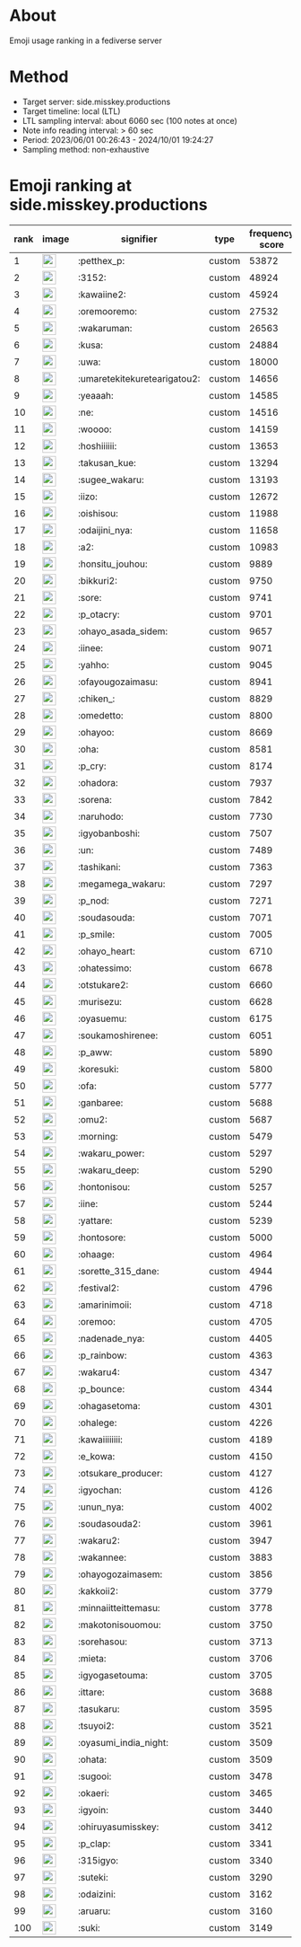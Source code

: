 # About
Emoji usage ranking in a fediverse server

# Method
- Target server: side.misskey.productions
- Target timeline: local (LTL)
- LTL sampling interval: about 6060 sec (100 notes at once)
- Note info reading interval: > 60 sec
- Period: 2023/06/01 00:26:43 - 2024/10/01 19:24:27 
- Sampling method: non-exhaustive

# Emoji ranking at side.misskey.productions

|rank|image|signifier|type|frequency score|
|----|----|----|----|----|
|1|<img height="24" src="https://side.misskey.productions/emoji/petthex_p.webp">|:petthex_p:|custom|53872|
|2|<img height="24" src="https://side.misskey.productions/emoji/3152.webp">|:3152:|custom|48924|
|3|<img height="24" src="https://side.misskey.productions/emoji/kawaiine2.webp">|:kawaiine2:|custom|45924|
|4|<img height="24" src="https://side.misskey.productions/emoji/oremooremo.webp">|:oremooremo:|custom|27532|
|5|<img height="24" src="https://side.misskey.productions/emoji/wakaruman.webp">|:wakaruman:|custom|26563|
|6|<img height="24" src="https://side.misskey.productions/emoji/kusa.webp">|:kusa:|custom|24884|
|7|<img height="24" src="https://side.misskey.productions/emoji/uwa.webp">|:uwa:|custom|18000|
|8|<img height="24" src="https://side.misskey.productions/emoji/umaretekitekuretearigatou2.webp">|:umaretekitekuretearigatou2:|custom|14656|
|9|<img height="24" src="https://side.misskey.productions/emoji/yeaaah.webp">|:yeaaah:|custom|14585|
|10|<img height="24" src="https://side.misskey.productions/emoji/ne.webp">|:ne:|custom|14516|
|11|<img height="24" src="https://side.misskey.productions/emoji/woooo.webp">|:woooo:|custom|14159|
|12|<img height="24" src="https://side.misskey.productions/emoji/hoshiiiiii.webp">|:hoshiiiiii:|custom|13653|
|13|<img height="24" src="https://side.misskey.productions/emoji/takusan_kue.webp">|:takusan_kue:|custom|13294|
|14|<img height="24" src="https://side.misskey.productions/emoji/sugee_wakaru.webp">|:sugee_wakaru:|custom|13193|
|15|<img height="24" src="https://side.misskey.productions/emoji/iizo.webp">|:iizo:|custom|12672|
|16|<img height="24" src="https://side.misskey.productions/emoji/oishisou.webp">|:oishisou:|custom|11988|
|17|<img height="24" src="https://side.misskey.productions/emoji/odaijini_nya.webp">|:odaijini_nya:|custom|11658|
|18|<img height="24" src="https://side.misskey.productions/emoji/a2.webp">|:a2:|custom|10983|
|19|<img height="24" src="https://side.misskey.productions/emoji/honsitu_jouhou.webp">|:honsitu_jouhou:|custom|9889|
|20|<img height="24" src="https://side.misskey.productions/emoji/bikkuri2.webp">|:bikkuri2:|custom|9750|
|21|<img height="24" src="https://side.misskey.productions/emoji/sore.webp">|:sore:|custom|9741|
|22|<img height="24" src="https://side.misskey.productions/emoji/p_otacry.webp">|:p_otacry:|custom|9701|
|23|<img height="24" src="https://side.misskey.productions/emoji/ohayo_asada_sidem.webp">|:ohayo_asada_sidem:|custom|9657|
|24|<img height="24" src="https://side.misskey.productions/emoji/iinee.webp">|:iinee:|custom|9071|
|25|<img height="24" src="https://side.misskey.productions/emoji/yahho.webp">|:yahho:|custom|9045|
|26|<img height="24" src="https://side.misskey.productions/emoji/ofayougozaimasu.webp">|:ofayougozaimasu:|custom|8941|
|27|<img height="24" src="https://side.misskey.productions/emoji/chiken_.webp">|:chiken_:|custom|8829|
|28|<img height="24" src="https://side.misskey.productions/emoji/omedetto.webp">|:omedetto:|custom|8800|
|29|<img height="24" src="https://side.misskey.productions/emoji/ohayoo.webp">|:ohayoo:|custom|8669|
|30|<img height="24" src="https://side.misskey.productions/emoji/oha.webp">|:oha:|custom|8581|
|31|<img height="24" src="https://side.misskey.productions/emoji/p_cry.webp">|:p_cry:|custom|8174|
|32|<img height="24" src="https://side.misskey.productions/emoji/ohadora.webp">|:ohadora:|custom|7937|
|33|<img height="24" src="https://side.misskey.productions/emoji/sorena.webp">|:sorena:|custom|7842|
|34|<img height="24" src="https://side.misskey.productions/emoji/naruhodo.webp">|:naruhodo:|custom|7730|
|35|<img height="24" src="https://side.misskey.productions/emoji/igyobanboshi.webp">|:igyobanboshi:|custom|7507|
|36|<img height="24" src="https://side.misskey.productions/emoji/un.webp">|:un:|custom|7489|
|37|<img height="24" src="https://side.misskey.productions/emoji/tashikani.webp">|:tashikani:|custom|7363|
|38|<img height="24" src="https://side.misskey.productions/emoji/megamega_wakaru.webp">|:megamega_wakaru:|custom|7297|
|39|<img height="24" src="https://side.misskey.productions/emoji/p_nod.webp">|:p_nod:|custom|7271|
|40|<img height="24" src="https://side.misskey.productions/emoji/soudasouda.webp">|:soudasouda:|custom|7071|
|41|<img height="24" src="https://side.misskey.productions/emoji/p_smile.webp">|:p_smile:|custom|7005|
|42|<img height="24" src="https://side.misskey.productions/emoji/ohayo_heart.webp">|:ohayo_heart:|custom|6710|
|43|<img height="24" src="https://side.misskey.productions/emoji/ohatessimo.webp">|:ohatessimo:|custom|6678|
|44|<img height="24" src="https://side.misskey.productions/emoji/otstukare2.webp">|:otstukare2:|custom|6660|
|45|<img height="24" src="https://side.misskey.productions/emoji/murisezu.webp">|:murisezu:|custom|6628|
|46|<img height="24" src="https://side.misskey.productions/emoji/oyasuemu.webp">|:oyasuemu:|custom|6175|
|47|<img height="24" src="https://side.misskey.productions/emoji/soukamoshirenee.webp">|:soukamoshirenee:|custom|6051|
|48|<img height="24" src="https://side.misskey.productions/emoji/p_aww.webp">|:p_aww:|custom|5890|
|49|<img height="24" src="https://side.misskey.productions/emoji/koresuki.webp">|:koresuki:|custom|5800|
|50|<img height="24" src="https://side.misskey.productions/emoji/ofa.webp">|:ofa:|custom|5777|
|51|<img height="24" src="https://side.misskey.productions/emoji/ganbaree.webp">|:ganbaree:|custom|5688|
|52|<img height="24" src="https://side.misskey.productions/emoji/omu2.webp">|:omu2:|custom|5687|
|53|<img height="24" src="https://side.misskey.productions/emoji/morning.webp">|:morning:|custom|5479|
|54|<img height="24" src="https://side.misskey.productions/emoji/wakaru_power.webp">|:wakaru_power:|custom|5297|
|55|<img height="24" src="https://side.misskey.productions/emoji/wakaru_deep.webp">|:wakaru_deep:|custom|5290|
|56|<img height="24" src="https://side.misskey.productions/emoji/hontonisou.webp">|:hontonisou:|custom|5257|
|57|<img height="24" src="https://side.misskey.productions/emoji/iine.webp">|:iine:|custom|5244|
|58|<img height="24" src="https://side.misskey.productions/emoji/yattare.webp">|:yattare:|custom|5239|
|59|<img height="24" src="https://side.misskey.productions/emoji/hontosore.webp">|:hontosore:|custom|5000|
|60|<img height="24" src="https://side.misskey.productions/emoji/ohaage.webp">|:ohaage:|custom|4964|
|61|<img height="24" src="https://side.misskey.productions/emoji/sorette_315_dane.webp">|:sorette_315_dane:|custom|4944|
|62|<img height="24" src="https://side.misskey.productions/emoji/festival2.webp">|:festival2:|custom|4796|
|63|<img height="24" src="https://side.misskey.productions/emoji/amarinimoii.webp">|:amarinimoii:|custom|4718|
|64|<img height="24" src="https://side.misskey.productions/emoji/oremoo.webp">|:oremoo:|custom|4705|
|65|<img height="24" src="https://side.misskey.productions/emoji/nadenade_nya.webp">|:nadenade_nya:|custom|4405|
|66|<img height="24" src="https://side.misskey.productions/emoji/p_rainbow.webp">|:p_rainbow:|custom|4363|
|67|<img height="24" src="https://side.misskey.productions/emoji/wakaru4.webp">|:wakaru4:|custom|4347|
|68|<img height="24" src="https://side.misskey.productions/emoji/p_bounce.webp">|:p_bounce:|custom|4344|
|69|<img height="24" src="https://side.misskey.productions/emoji/ohagasetoma.webp">|:ohagasetoma:|custom|4301|
|70|<img height="24" src="https://side.misskey.productions/emoji/ohalege.webp">|:ohalege:|custom|4226|
|71|<img height="24" src="https://side.misskey.productions/emoji/kawaiiiiiiii.webp">|:kawaiiiiiiii:|custom|4189|
|72|<img height="24" src="https://side.misskey.productions/emoji/e_kowa.webp">|:e_kowa:|custom|4150|
|73|<img height="24" src="https://side.misskey.productions/emoji/otsukare_producer.webp">|:otsukare_producer:|custom|4127|
|74|<img height="24" src="https://side.misskey.productions/emoji/igyochan.webp">|:igyochan:|custom|4126|
|75|<img height="24" src="https://side.misskey.productions/emoji/unun_nya.webp">|:unun_nya:|custom|4002|
|76|<img height="24" src="https://side.misskey.productions/emoji/soudasouda2.webp">|:soudasouda2:|custom|3961|
|77|<img height="24" src="https://side.misskey.productions/emoji/wakaru2.webp">|:wakaru2:|custom|3947|
|78|<img height="24" src="https://side.misskey.productions/emoji/wakannee.webp">|:wakannee:|custom|3883|
|79|<img height="24" src="https://side.misskey.productions/emoji/ohayogozaimasem.webp">|:ohayogozaimasem:|custom|3856|
|80|<img height="24" src="https://side.misskey.productions/emoji/kakkoii2.webp">|:kakkoii2:|custom|3779|
|81|<img height="24" src="https://side.misskey.productions/emoji/minnaiitteittemasu.webp">|:minnaiitteittemasu:|custom|3778|
|82|<img height="24" src="https://side.misskey.productions/emoji/makotonisouomou.webp">|:makotonisouomou:|custom|3750|
|83|<img height="24" src="https://side.misskey.productions/emoji/sorehasou.webp">|:sorehasou:|custom|3713|
|84|<img height="24" src="https://side.misskey.productions/emoji/mieta.webp">|:mieta:|custom|3706|
|85|<img height="24" src="https://side.misskey.productions/emoji/igyogasetouma.webp">|:igyogasetouma:|custom|3705|
|86|<img height="24" src="https://side.misskey.productions/emoji/ittare.webp">|:ittare:|custom|3688|
|87|<img height="24" src="https://side.misskey.productions/emoji/tasukaru.webp">|:tasukaru:|custom|3595|
|88|<img height="24" src="https://side.misskey.productions/emoji/tsuyoi2.webp">|:tsuyoi2:|custom|3521|
|89|<img height="24" src="https://side.misskey.productions/emoji/oyasumi_india_night.webp">|:oyasumi_india_night:|custom|3509|
|90|<img height="24" src="https://side.misskey.productions/emoji/ohata.webp">|:ohata:|custom|3509|
|91|<img height="24" src="https://side.misskey.productions/emoji/sugooi.webp">|:sugooi:|custom|3478|
|92|<img height="24" src="https://side.misskey.productions/emoji/okaeri.webp">|:okaeri:|custom|3465|
|93|<img height="24" src="https://side.misskey.productions/emoji/igyoin.webp">|:igyoin:|custom|3440|
|94|<img height="24" src="https://side.misskey.productions/emoji/ohiruyasumisskey.webp">|:ohiruyasumisskey:|custom|3412|
|95|<img height="24" src="https://side.misskey.productions/emoji/p_clap.webp">|:p_clap:|custom|3341|
|96|<img height="24" src="https://side.misskey.productions/emoji/315igyo.webp">|:315igyo:|custom|3340|
|97|<img height="24" src="https://side.misskey.productions/emoji/suteki.webp">|:suteki:|custom|3290|
|98|<img height="24" src="https://side.misskey.productions/emoji/odaizini.webp">|:odaizini:|custom|3162|
|99|<img height="24" src="https://side.misskey.productions/emoji/aruaru.webp">|:aruaru:|custom|3160|
|100|<img height="24" src="https://side.misskey.productions/emoji/suki.webp">|:suki:|custom|3149|
